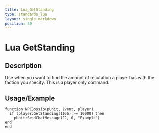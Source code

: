 ```yaml
---
title: Lua_GetStanding
type: standards_lua
layout: single_markdown
position: 59
---
```


# Lua GetStanding

## Description

Use when you want to find the amount of reputation a player has with the faction you specify. This is a player only command.

## Usage/Example

```
function NPCGossip(pUnit, Event, player)
  if (player:GetStanding(1066) >= 10000) then
    pUnit:SendChatMessage(12, 0, "Example")
end
end

```
